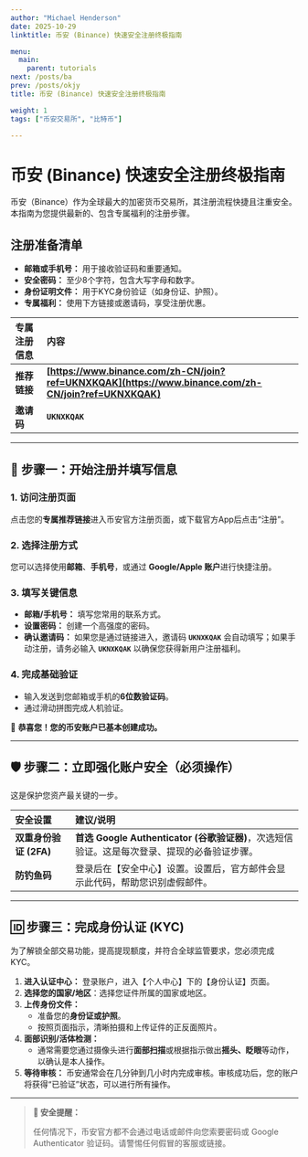 ```yaml
---
author: "Michael Henderson"
date: 2025-10-29
linktitle: 币安 (Binance) 快速安全注册终极指南

menu:
  main:
    parent: tutorials
next: /posts/ba
prev: /posts/okjy
title: 币安 (Binance) 快速安全注册终极指南

weight: 1
tags: ["币安交易所", "比特币"]

---
```


# 币安 (Binance) 快速安全注册终极指南

币安（Binance）作为全球最大的加密货币交易所，其注册流程快捷且注重安全。本指南为您提供最新的、包含专属福利的注册步骤。

## 注册准备清单

* **邮箱或手机号：** 用于接收验证码和重要通知。
* **安全密码：** 至少8个字符，包含大写字母和数字。
* **身份证明文件：** 用于KYC身份验证（如身份证、护照）。
* **专属福利：** 使用下方链接或邀请码，享受注册优惠。

| 专属注册信息 | 内容 |
| :--- | :--- |
| **推荐链接** | **[https://www.binance.com/zh-CN/join?ref=UKNXKQAK](https://www.binance.com/zh-CN/join?ref=UKNXKQAK)** |
| **邀请码** | **`UKNXKQAK`** |

---

## 📝 步骤一：开始注册并填写信息

### 1. 访问注册页面

点击您的**专属推荐链接**进入币安官方注册页面，或下载官方App后点击“注册”。

### 2. 选择注册方式

您可以选择使用**邮箱**、**手机号**，或通过 **Google/Apple 账户**进行快捷注册。

### 3. 填写关键信息

* **邮箱/手机号：** 填写您常用的联系方式。
* **设置密码：** 创建一个高强度的密码。
* **确认邀请码：** 如果您是通过链接进入，邀请码 **`UKNXKQAK`** 会自动填写；如果手动注册，请务必输入 **`UKNXKQAK`** 以确保您获得新用户注册福利。

### 4. 完成基础验证

* 输入发送到您邮箱或手机的**6位数验证码**。
* 通过滑动拼图完成人机验证。

🎉 **恭喜您！您的币安账户已基本创建成功。**

---

## 🛡️ 步骤二：立即强化账户安全（必须操作）

这是保护您资产最关键的一步。

| 安全设置 | 建议/说明 |
| :--- | :--- |
| **双重身份验证 (2FA)** | **首选 Google Authenticator (谷歌验证器)**，次选短信验证。这是每次登录、提现的必备验证步骤。 |
| **防钓鱼码** | 登录后在【安全中心】设置。设置后，官方邮件会显示此代码，帮助您识别虚假邮件。 |

---

## 🆔 步骤三：完成身份认证 (KYC)

为了解锁全部交易功能，提高提现额度，并符合全球监管要求，您必须完成KYC。

1.  **进入认证中心：** 登录账户，进入【个人中心】下的【身份认证】页面。
2.  **选择您的国家/地区**：选择您证件所属的国家或地区。
3.  **上传身份文件：**
    * 准备您的**身份证或护照**。
    * 按照页面指示，清晰拍摄和上传证件的正反面照片。
4.  **面部识别/活体检测：**
    * 通常需要您通过摄像头进行**面部扫描**或根据指示做出**摇头、眨眼**等动作，以确认是本人操作。
5.  **等待审核：** 币安通常会在几分钟到几小时内完成审核。审核成功后，您的账户将获得“已验证”状态，可以进行所有操作。

---

> **🚨 安全提醒：**
>
> 任何情况下，币安官方都不会通过电话或邮件向您索要密码或 Google Authenticator 验证码。请警惕任何假冒的客服或链接。
